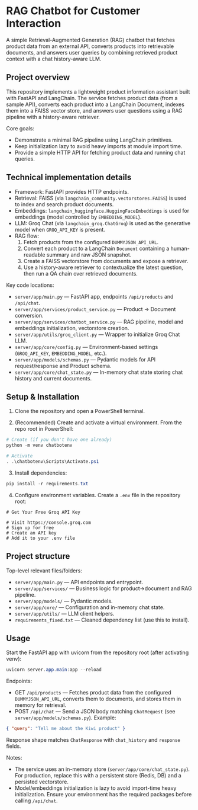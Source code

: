 # RAG Chatbot for Customer Interaction

A simple Retrieval-Augmented Generation (RAG) chatbot that fetches product data from an external API, converts products into retrievable documents, and answers user queries by combining retrieved product context with a chat history-aware LLM.

## Project overview

This repository implements a lightweight product information assistant built with FastAPI and LangChain. The service fetches product data (from a sample API), converts each product into a LangChain Document, indexes them into a FAISS vector store, and answers user questions using a RAG pipeline with a history-aware retriever.

Core goals:
- Demonstrate a minimal RAG pipeline using LangChain primitives.
- Keep initialization lazy to avoid heavy imports at module import time.
- Provide a simple HTTP API for fetching product data and running chat queries.

## Technical implementation details

- Framework: FastAPI provides HTTP endpoints.
- Retrieval: FAISS (via `langchain_community.vectorstores.FAISS`) is used to index and search product documents.
- Embeddings: `langchain_huggingface.HuggingFaceEmbeddings` is used for embeddings (model controlled by `EMBEDDING_MODEL`).
- LLM: Groq Chat (via `langchain_groq.ChatGroq`) is used as the generative model when `GROQ_API_KEY` is present.
- RAG flow:
  1. Fetch products from the configured `DUMMYJSON_API_URL`.
  2. Convert each product to a LangChain `Document` containing a human-readable summary and raw JSON snapshot.
  3. Create a FAISS vectorstore from documents and expose a retriever.
  4. Use a history-aware retriever to contextualize the latest question, then run a QA chain over retrieved documents.

Key code locations:
- `server/app/main.py` — FastAPI app, endpoints `/api/products` and `/api/chat`.
- `server/app/services/product_service.py` — Product -> Document conversion.
- `server/app/services/chatbot_service.py` — RAG pipeline, model and embeddings initialization, vectorstore creation.
- `server/app/utils/groq_client.py` — Wrapper to initialize Groq Chat LLM.
- `server/app/core/config.py` — Environment-based settings (`GROQ_API_KEY`, `EMBEDDING_MODEL`, etc.).
- `server/app/models/schemas.py` — Pydantic models for API request/response and Product schema.
- `server/app/core/chat_state.py` — In-memory chat state storing chat history and current documents.

## Setup & Installation

1. Clone the repository and open a PowerShell terminal.

2. (Recommended) Create and activate a virtual environment. From the repo root in PowerShell:

```powershell
# Create (if you don't have one already)
python -m venv chatbotenv

# Activate
. .\chatbotenv\Scripts\Activate.ps1
```

3. Install dependencies:


```powershell
pip install -r requirements.txt
```



4. Configure environment variables. Create a `.env` file in the repository root:

```text
# Get Your Free Groq API Key

# Visit https://console.groq.com
# Sign up for free
# Create an API key
# Add it to your .env file
```

## Project structure

Top-level relevant files/folders:

- `server/app/main.py` — API endpoints and entrypoint.
- `server/app/services/` — Business logic for product->document and RAG pipeline.
- `server/app/models/` — Pydantic models.
- `server/app/core/` — Configuration and in-memory chat state.
- `server/app/utils/` — LLM client helpers.
- `requirements_fixed.txt` — Cleaned dependency list (use this to install).

## Usage

Start the FastAPI app with uvicorn from the repository root (after activating venv):

```powershell or cmd
uvicorn server.app.main:app --reload 
```

Endpoints:
- GET `/api/products` — Fetches product data from the configured `DUMMYJSON_API_URL`, converts them to documents, and stores them in memory for retrieval.
- POST `/api/chat` — Send a JSON body matching `ChatRequest` (see `server/app/models/schemas.py`). Example:

```json
{ "query": "Tell me about the Kiwi product" }
```

Response shape matches `ChatResponse` with `chat_history` and `response` fields.

Notes:
- The service uses an in-memory store (`server/app/core/chat_state.py`). For production, replace this with a persistent store (Redis, DB) and a persisted vectorstore.
- Model/embeddings initialization is lazy to avoid import-time heavy initialization. Ensure your environment has the required packages before calling `/api/chat`.





